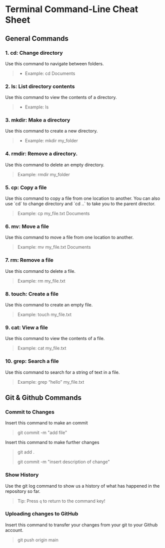# Terminal Command-Line Cheat Sheet

<h2> General Commands</h2>

<h3>1. cd: Change directory </h3>
Use this command to navigate between folders.

>- Example: cd Documents



<h3>2. ls: List directory contents</h3>

Use this command to view the contents of a directory.
>- Example: ls



<h3>3. mkdir: Make a directory </h3>

Use this command to create a new directory.

>- Example: mkdir my_folder 



<h3>4. rmdir: Remove a directory.</h3>
Use this command to delete an empty directory.

>Example: rmdir my_folder



<h3>5. cp: Copy a file </h3> 
Use this command to copy a file from one location to another. You can also use `cd` to change directory and
`cd ..` to take you to the parent director.


>Example: cp my_file.txt Documents



<h3>6. mv: Move a file</h3> 
Use this command to move a file from one location to another.

>Example: mv my_file.txt Documents



<h3>7. rm: Remove a file</h3>
Use this command to delete a file.

>Example: rm my_file.txt



<h3>8. touch: Create a file</h3>
Use this command to create an empty file.

>Example: touch my_file.txt



<h3>9. cat: View a file</h3>
Use this command to view the contents of a file.

>Example: cat my_file.txt



<h3>10. grep: Search a file</h3>
Use this command to search for a string of text in a file.

>Example: grep “hello” my_file.txt

<h2> Git & Github Commands </h2>

<h3> Commit to Changes </h3>

Insert this command to make an commit 

>git commit -m "add file"


Insert this command to make further changes 

>git add .
>
>git commit -m "insert description of change"


<h3> Show History </h3>

Use the git log command to show us a history of what has happened in the repository so far.

>Tip: Press `q` to return to the command key!


<h3> Uploading changes to GitHub</h3>

Insert this command to transfer your changes from your git to your Github account.
>git push origin main